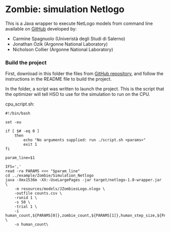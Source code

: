 # Zombie: simulation Netlogo

This is a Java wrapper to execute NetLogo models from command line available on [GitHub](https://github.com/spagnuolocarmine/swiftlangabm/tree/master/netlogo) developed by:
- Carmine Spagnuolo (Univeristà degli Studi di Salerno)
- Jonathan Ozik (Argonne National Laboratory)
- Nicholson Collier (Argonne National Laboratory)

### Build the project

First, download in this folder the files from [GitHub repository](https://github.com/spagnuolocarmine/swiftlangabm/tree/master/netlogo), and follow the instructions in the README file to build the project.

In the folder, a script was written to launch the project. This is the script that the optimizer will tell HSO to use for the simulation to run on the CPU.

cpu_script.sh:
```
#!/bin/bash

set -eu

if [ $# -eq 0 ]
    then
        echo "No arguments supplied: run ./script.sh <params>"
        exit 1
fi

param_line=$1

IFS=','
read -ra PARAMS <<< "$param_line"
cd ../example/Zombie/Simulation_Netlogo
java -Xmx1536m -XX:-UseLargePages -jar target/netlogo-1.0-wrapper.jar \
    -m resources/models/JZombiesLogo.nlogo \
    -outfile counts.csv \
    -runid 1 \
    -s 50 \
    -trial 1 \
    -i human_count,${PARAMS[0]},zombie_count,${PARAMS[1]},human_step_size,${PARAMS[2]},zombie_step_size,${PARAMS[3]} \
    -o human_count\
```